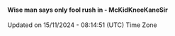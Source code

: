 #### Wise man says only fool rush in - McKidKneeKaneSir
Updated on 15/11/2024 - 08:14:51 (UTC) Time Zone
